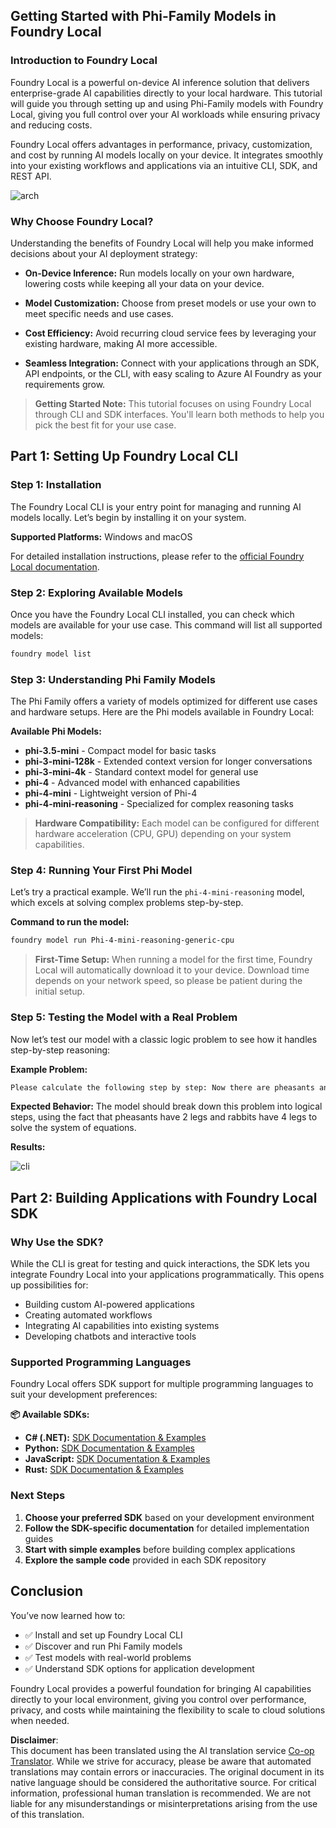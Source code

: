 <!--
CO_OP_TRANSLATOR_METADATA:
{
  "original_hash": "52973a5680a65a810aa80b7036afd31f",
  "translation_date": "2025-07-09T19:50:57+00:00",
  "source_file": "md/01.Introduction/02/07.FoundryLocal.md",
  "language_code": "en"
}
-->
## Getting Started with Phi-Family Models in Foundry Local

### Introduction to Foundry Local

Foundry Local is a powerful on-device AI inference solution that delivers enterprise-grade AI capabilities directly to your local hardware. This tutorial will guide you through setting up and using Phi-Family models with Foundry Local, giving you full control over your AI workloads while ensuring privacy and reducing costs.

Foundry Local offers advantages in performance, privacy, customization, and cost by running AI models locally on your device. It integrates smoothly into your existing workflows and applications via an intuitive CLI, SDK, and REST API.


![arch](../../../../../imgs/01/02/07/foundry-local-arch.png)

### Why Choose Foundry Local?

Understanding the benefits of Foundry Local will help you make informed decisions about your AI deployment strategy:

- **On-Device Inference:** Run models locally on your own hardware, lowering costs while keeping all your data on your device.

- **Model Customization:** Choose from preset models or use your own to meet specific needs and use cases.

- **Cost Efficiency:** Avoid recurring cloud service fees by leveraging your existing hardware, making AI more accessible.

- **Seamless Integration:** Connect with your applications through an SDK, API endpoints, or the CLI, with easy scaling to Azure AI Foundry as your requirements grow.

> **Getting Started Note:** This tutorial focuses on using Foundry Local through CLI and SDK interfaces. You'll learn both methods to help you pick the best fit for your use case.

## Part 1: Setting Up Foundry Local CLI

### Step 1: Installation

The Foundry Local CLI is your entry point for managing and running AI models locally. Let’s begin by installing it on your system.

**Supported Platforms:** Windows and macOS

For detailed installation instructions, please refer to the [official Foundry Local documentation](https://github.com/microsoft/Foundry-Local/blob/main/README.md).

### Step 2: Exploring Available Models

Once you have the Foundry Local CLI installed, you can check which models are available for your use case. This command will list all supported models:


```bash
foundry model list
```

### Step 3: Understanding Phi Family Models

The Phi Family offers a variety of models optimized for different use cases and hardware setups. Here are the Phi models available in Foundry Local:

**Available Phi Models:** 

- **phi-3.5-mini** - Compact model for basic tasks
- **phi-3-mini-128k** - Extended context version for longer conversations
- **phi-3-mini-4k** - Standard context model for general use
- **phi-4** - Advanced model with enhanced capabilities
- **phi-4-mini** - Lightweight version of Phi-4
- **phi-4-mini-reasoning** - Specialized for complex reasoning tasks

> **Hardware Compatibility:** Each model can be configured for different hardware acceleration (CPU, GPU) depending on your system capabilities.

### Step 4: Running Your First Phi Model

Let’s try a practical example. We’ll run the `phi-4-mini-reasoning` model, which excels at solving complex problems step-by-step.


**Command to run the model:**

```bash
foundry model run Phi-4-mini-reasoning-generic-cpu
```

> **First-Time Setup:** When running a model for the first time, Foundry Local will automatically download it to your device. Download time depends on your network speed, so please be patient during the initial setup.

### Step 5: Testing the Model with a Real Problem

Now let’s test our model with a classic logic problem to see how it handles step-by-step reasoning:

**Example Problem:**

```txt
Please calculate the following step by step: Now there are pheasants and rabbits in the same cage, there are thirty-five heads on top and ninety-four legs on the bottom, how many pheasants and rabbits are there?
```

**Expected Behavior:** The model should break down this problem into logical steps, using the fact that pheasants have 2 legs and rabbits have 4 legs to solve the system of equations.

**Results:**

![cli](../../../../../imgs/01/02/07/cli.png)

## Part 2: Building Applications with Foundry Local SDK

### Why Use the SDK?

While the CLI is great for testing and quick interactions, the SDK lets you integrate Foundry Local into your applications programmatically. This opens up possibilities for:

- Building custom AI-powered applications
- Creating automated workflows
- Integrating AI capabilities into existing systems
- Developing chatbots and interactive tools

### Supported Programming Languages

Foundry Local offers SDK support for multiple programming languages to suit your development preferences:

**📦 Available SDKs:**

- **C# (.NET):** [SDK Documentation & Examples](https://github.com/microsoft/Foundry-Local/tree/main/sdk/cs)
- **Python:** [SDK Documentation & Examples](https://github.com/microsoft/Foundry-Local/tree/main/sdk/python)
- **JavaScript:** [SDK Documentation & Examples](https://github.com/microsoft/Foundry-Local/tree/main/sdk/js)
- **Rust:** [SDK Documentation & Examples](https://github.com/microsoft/Foundry-Local/tree/main/sdk/rust)

### Next Steps

1. **Choose your preferred SDK** based on your development environment
2. **Follow the SDK-specific documentation** for detailed implementation guides
3. **Start with simple examples** before building complex applications
4. **Explore the sample code** provided in each SDK repository

## Conclusion

You’ve now learned how to:
- ✅ Install and set up Foundry Local CLI
- ✅ Discover and run Phi Family models
- ✅ Test models with real-world problems
- ✅ Understand SDK options for application development

Foundry Local provides a powerful foundation for bringing AI capabilities directly to your local environment, giving you control over performance, privacy, and costs while maintaining the flexibility to scale to cloud solutions when needed.

**Disclaimer**:  
This document has been translated using the AI translation service [Co-op Translator](https://github.com/Azure/co-op-translator). While we strive for accuracy, please be aware that automated translations may contain errors or inaccuracies. The original document in its native language should be considered the authoritative source. For critical information, professional human translation is recommended. We are not liable for any misunderstandings or misinterpretations arising from the use of this translation.